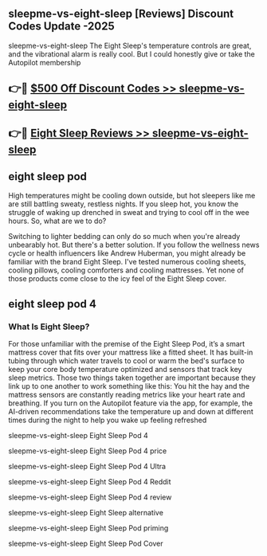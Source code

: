 ## sleepme-vs-eight-sleep [Reviews​] Discount Codes Update -2025

sleepme-vs-eight-sleep The Eight Sleep's temperature controls are great, and the vibrational alarm is really cool. But I could honestly give or take the Autopilot membership

## 👉🔴 [$500 Off Discount Codes >> sleepme-vs-eight-sleep](http://download.freeplayer.one?title=sleepme-vs-eight-sleep&ref=18-ES)

## 👉🔴 [Eight Sleep Reviews >> sleepme-vs-eight-sleep](http://download.freeplayer.one?title=sleepme-vs-eight-sleep&ref=18-ES)

## eight sleep pod

High temperatures might be cooling down outside, but hot sleepers like me are still battling sweaty, restless nights. If you sleep hot, you know the struggle of waking up drenched in sweat and trying to cool off in the wee hours. So, what are we to do?

Switching to lighter bedding can only do so much when you're already unbearably hot. But there's a better solution. If you follow the wellness news cycle or health influencers like Andrew Huberman, you might already be familiar with the brand Eight Sleep. I've tested numerous cooling sheets, cooling pillows, cooling comforters and cooling mattresses. Yet none of those products come close to the icy feel of the Eight Sleep cover.

## eight sleep pod 4

### What Is Eight Sleep?

For those unfamiliar with the premise of the Eight Sleep Pod, it’s a smart mattress cover that fits over your mattress like a fitted sheet. It has built-in tubing through which water travels to cool or warm the bed's surface to keep your core body temperature optimized and sensors that track key sleep metrics. Those two things taken together are important because they link up to one another to work something like this: You hit the hay and the mattress sensors are constantly reading metrics like your heart rate and breathing. If you turn on the Autopilot feature via the app, for example, the AI-driven recommendations take the temperature up and down at different times during the night to help you wake up feeling refreshed

sleepme-vs-eight-sleep Eight Sleep Pod 4

sleepme-vs-eight-sleep Eight Sleep Pod 4 price

sleepme-vs-eight-sleep Eight Sleep Pod 4 Ultra

sleepme-vs-eight-sleep Eight Sleep Pod 4 Reddit

sleepme-vs-eight-sleep Eight Sleep Pod 4 review

sleepme-vs-eight-sleep Eight Sleep alternative

sleepme-vs-eight-sleep Eight Sleep Pod priming

sleepme-vs-eight-sleep Eight Sleep Pod Cover